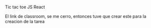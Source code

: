 Tic tac toe JS React

El link de classroom, se me cerro, entonces tuve que crear este para la creacion de la tarea

